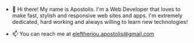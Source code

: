 - 👋 Hi there!
My name is Apostolis.
I'm a Web Developer that loves to make fast, stylish and responsive web sites and apps. I'm extremely dedicated, hard working and always willing to learn new technologies!

- 📫 You can reach me at eleftheriou.apostolis@gmail.com

<!---
Apostolos-Eleftheriou/Apostolos-Eleftheriou is a ✨ special ✨ repository because its `README.md` (this file) appears on your GitHub profile.
You can click the Preview link to take a look at your changes.
--->
